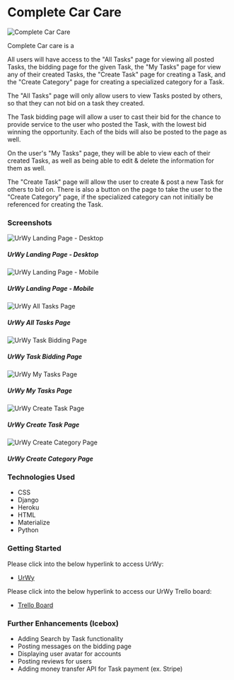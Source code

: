 # Complete Car Care

![Complete Car Care](https://images.pexels.com/photos/210627/pexels-photo-210627.jpeg?cs=srgb&dl=pexels-pixabay-210627.jpg&fm=jpg)

Complete Car care is a 

All users will have access to the "All Tasks" page for viewing all posted Tasks, the bidding page for the given Task, the "My Tasks" page for view any of their created Tasks, the "Create Task" page for creating a Task, and the "Create Category" page for creating a specialized category for a Task.

The "All Tasks" page will only allow users to view Tasks posted by others, so that they can not bid on a task they created. 

The Task bidding page will allow a user to cast their bid for the chance to provide service to the user who posted the Task, with the lowest bid winning the opportunity. Each of the bids will also be posted to the page as well.

On the user's "My Tasks" page, they will be able to view each of their created Tasks, as well as being able to edit & delete the information for them as well.

The "Create Task" page will allow the user to create & post a new Task for others to bid on. There is also a button on the page to take the user to the "Create Category" page, if the specialized category can not initially be referenced for creating the Task.

### __Screenshots__
![UrWy Landing Page - Desktop](https://i.imgur.com/SVXH263.png)
##### UrWy Landing Page - Desktop

![UrWy Landing Page - Mobile](https://i.imgur.com/s4gcs0q.png)
##### UrWy Landing Page - Mobile

![UrWy All Tasks Page](https://i.imgur.com/cnIgujH.png)
##### UrWy All Tasks Page

![UrWy Task Bidding Page](https://i.imgur.com/PUch4k2.png)
##### UrWy Task Bidding Page

![UrWy My Tasks Page](https://i.imgur.com/rvt1C6n.png)
##### UrWy My Tasks Page

![UrWy Create Task Page](https://i.imgur.com/ms9mhzj.png)
##### UrWy Create Task Page

![UrWy Create Category Page](https://i.imgur.com/FapNMeh.png)
##### UrWy Create Category Page


### __Technologies Used__
* CSS
* Django
* Heroku
* HTML
* Materialize
* Python


### __Getting Started__
Please click into the below hyperlink to access UrWy:
* [UrWy](https://urwy.herokuapp.com/)

Please click into the below hyperlink to access our UrWy Trello board:
* [Trello Board](https://trello.com/b/SNc09aFT/project-3-planning)


### __Further Enhancements (Icebox)__
* Adding Search by Task functionality
* Posting messages on the bidding page
* Displaying user avatar for accounts
* Posting reviews for users
* Adding money transfer API for Task payment (ex. Stripe)